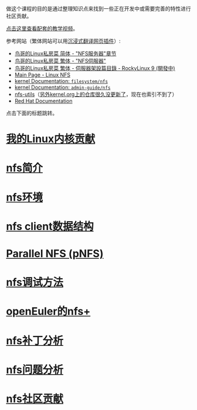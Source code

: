 做这个课程的目的是通过整理知识点来找到一些正在开发中或需要完善的特性进行社区贡献。

[点击这里查看配套的教学视频](https://chenxiaosong.com/course/nfs/video.html)。

参考网站（繁体网站可以用[沉浸式翻译网页插件](https://immersivetranslate.com/zh-Hans/)）:

- [鸟哥的Linux私房菜 简体 - "NFS服务器"章节](http://cn.linux.vbird.org/linux_server/#part3)
- [鸟哥的Linux私房菜 繁体 - "NFS伺服器"](https://linux.vbird.org/linux_server/centos6/0330nfs.php)
- [鸟哥的Linux私房菜 繁体 - 伺服器架設篇目錄 - RockyLinux 9 (開發中)](https://linux.vbird.org/linux_server/rocky9/)
- [Main Page - Linux NFS](https://linux-nfs.org/wiki/index.php/Main_Page)
- [kernel Documentation: `filesystem/nfs`](https://github.com/torvalds/linux/tree/master/Documentation/filesystems/nfs)
- [kernel Documentation: `admin-guide/nfs`](https://github.com/torvalds/linux/tree/master/Documentation/admin-guide/nfs)
- [nfs-utils](https://git.linux-nfs.org/?p=steved/nfs-utils.git)（[另外kernel.org上的仓库很久没更新了](https://git.kernel.org/pub/scm/linux/kernel/git/rw/nfs-utils.git)，现在也索引不到了）
- [Red Hat Documentation](https://docs.redhat.com/zh-cn/documentation/red_hat_enterprise_linux/7/html/storage_administration_guide/ch-nfs)

点击下面的标题跳转。

# [我的Linux内核贡献](https://chenxiaosong.com/course/kernel/contribution.html)

# [nfs简介](https://chenxiaosong.com/course/nfs/introduction.html)

# [nfs环境](https://chenxiaosong.com/course/nfs/environment.html)

# [nfs client数据结构](https://chenxiaosong.com/course/nfs/client-data-structure.html)

# [Parallel NFS (pNFS)](https://chenxiaosong.com/course/nfs/pnfs.html)

# [nfs调试方法](https://chenxiaosong.com/course/nfs/debug.html)

<!--
# [nfs多路径](https://chenxiaosong.com/course/nfs/multipath.html)
-->

# [openEuler的nfs+](https://chenxiaosong.com/course/nfs/openeuler-enfs.html)

# [nfs补丁分析](https://chenxiaosong.com/course/nfs/patch.html)

# [nfs问题分析](https://chenxiaosong.com/course/nfs/issue.html)

# [nfs社区贡献](https://chenxiaosong.com/course/nfs/mailing-list.html)

